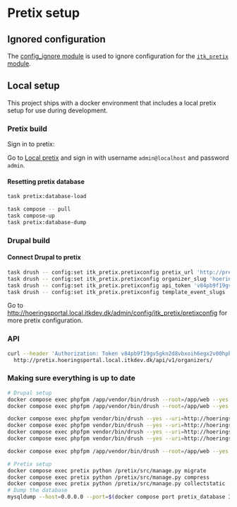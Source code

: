 # Pretix setup

## Ignored configuration

The [config_ignore module](https://www.drupal.org/project/config_ignore) is used
to ignore configuration for the [`itk_pretix`
module](https://github.com/itk-dev/itk_pretix_d8).

## Local setup

This project ships with a docker environment that includes a local pretix setup
for use during development.

### Pretix build

Sign in to pretix:

Go to [Local pretix](http://pretix.hoeringsportal.local.itkdev.dk/control/) and
sign in with username `admin@localhost` and password `admin`.

#### Resetting pretix database

```sh name=pretix-database-load
task pretix:database-load
```

```sh name=pretix-database-dump
task compose -- pull
task compose-up
task pretix:database-dump
```

### Drupal build

#### Connect Drupal to pretix

```sh name=pretix-configure-drupal
task drush -- config:set itk_pretix.pretixconfig pretix_url 'http://pretix.hoeringsportal.local.itkdev.dk/'
task drush -- config:set itk_pretix.pretixconfig organizer_slug 'hoeringsportal'
task drush -- config:set itk_pretix.pretixconfig api_token 'v84pb9f19gv5gkn2d8vbxoih6egx2v00hpbcwzwzqoqqixt22locej5rffmou78e'
task drush -- config:set itk_pretix.pretixconfig template_event_slugs 'template-series'
```

Go to
<http://hoeringsportal.local.itkdev.dk/admin/config/itk_pretix/pretixconfig> for
more pretix configuration.

### API

``` sh name=pretix-api-get-organizers
curl --header 'Authorization: Token v84pb9f19gv5gkn2d8vbxoih6egx2v00hpbcwzwzqoqqixt22locej5rffmou78e' \
  http://pretix.hoeringsportal.local.itkdev.dk/api/v1/organizers/
```

### Making sure everything is up to date

```sh
# Drupal setup
docker compose exec phpfpm /app/vendor/bin/drush --root=/app/web --yes deploy
docker compose exec phpfpm /app/vendor/bin/drush --root=/app/web --yes locale:update

docker compose exec phpfpm vendor/bin/drush --yes --uri=http://hoeringsportal.local.itkdev.dk/ config:set itk_pretix.pretixconfig pretix_url 'http://pretix.hoeringsportal.local.itkdev.dk/'
docker compose exec phpfpm vendor/bin/drush --yes --uri=http://hoeringsportal.local.itkdev.dk/ config:set itk_pretix.pretixconfig organizer_slug 'hoeringsportal'
docker compose exec phpfpm vendor/bin/drush --yes --uri=http://hoeringsportal.local.itkdev.dk/ config:set itk_pretix.pretixconfig api_token 'v84pb9f19gv5gkn2d8vbxoih6egx2v00hpbcwzwzqoqqixt22locej5rffmou78e'
docker compose exec phpfpm vendor/bin/drush --yes --uri=http://hoeringsportal.local.itkdev.dk/ config:set itk_pretix.pretixconfig template_event_slugs 'template-series'

docker compose exec phpfpm /app/vendor/bin/drush --root=/app/web --yes cache:rebuild
```

```sh
# Pretix setup
docker compose exec pretix python /pretix/src/manage.py migrate
docker compose exec pretix python /pretix/src/manage.py compress
docker compose exec pretix python /pretix/src/manage.py collectstatic --no-input
# Dump the database
mysqldump --host=0.0.0.0 --port=$(docker compose port pretix_database 3306 | awk -F: '{ print $2 }') --user=pretix --password=pretix pretix | gzip > .docker/pretix/dumps/pretix.sql.gz
```

